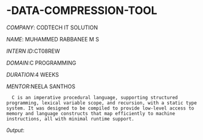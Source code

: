 # -DATA-COMPRESSION-TOOL

*COMPANY*: CODTECH IT SOLUTION

*NAME*: MUHAMMED RABBANEE M S

*INTERN ID*:CT08REW

*DOMAIN*:C PROGRAMMING

*DURATION*:4 WEEKS

*MENTOR*:NEELA SANTHOS

      C is an imperative procedural language, supporting structured programming, lexical variable scope, and recursion, with a static type system. It was designed to be compiled to provide low-level access to memory and language constructs that map efficiently to machine instructions, all with minimal runtime support.


*0utput*:

        
